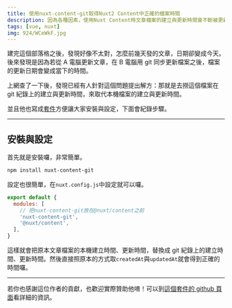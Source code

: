 ```yaml
---
title: 使用nuxt-content-git取得Nuxt2 Content中正確的檔案時間
description: 因為各種因素，使用Nuxt Content時文章檔案的建立與更新時間會不斷被更新，需要額外的設定來正確呈現時間。
tags: [vue, nuxt]
img: 924/WCeWkF.jpg
---
```


建完這個部落格之後，發現好像不太對，怎麼前幾天發的文章，日期卻變成今天。後來發現是因為若從 A 電腦更新文章，在 B 電腦用 git 同步更新檔案之後，檔案的更新日期會變成當下的時間。

上網查了一下後，發現已經有人針對這個問題提出解方：那就是去撈這個檔案在 git 紀錄上的建立與更新時間，來取代本機檔案的建立與更新時間。

並且他也寫成[套件](https://github.com/dword-design/nuxt-content-git)方便讓大家安裝與設定，下面會紀錄步驟。

---

## 安裝與設定

首先就是安裝囉，非常簡單。

```bash
npm install nuxt-content-git
```

設定也很簡單，在`nuxt.config.js`中設定就可以囉。

```javascript [nuxt.config.js]
export default {
  modules: [
    // 把nuxt-content-git放在@nuxt/content之前
    'nuxt-content-git',
    '@nuxt/content',
  ],
}
```

這樣就會把原本文章檔案的本機建立時間、更新時間，替換成 git 紀錄上的建立時間、更新時間。然後直接照原本的方式取`createdAt`與`updatedAt`就會得到正確的時間囉。

---

若你也感謝這位作者的貢獻，也歡迎實際贊助他唷！可以到[這個套件的 github 頁面](https://github.com/dword-design/nuxt-content-git#support)看詳細的資訊。
